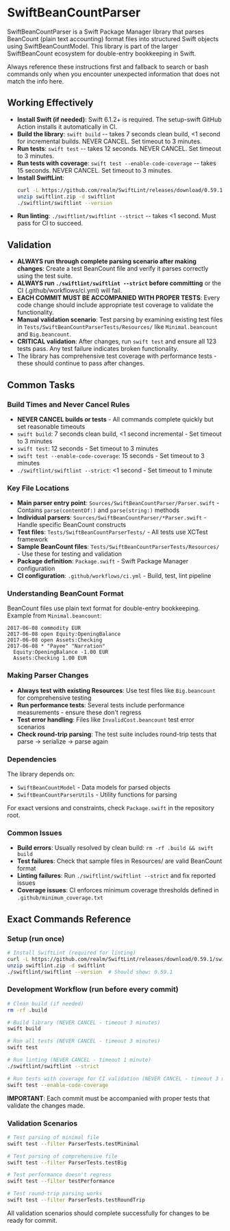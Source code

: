 # SwiftBeanCountParser

SwiftBeanCountParser is a Swift Package Manager library that parses BeanCount (plain text accounting) format files into structured Swift objects using SwiftBeanCountModel. This library is part of the larger SwiftBeanCount ecosystem for double-entry bookkeeping in Swift.

Always reference these instructions first and fallback to search or bash commands only when you encounter unexpected information that does not match the info here.

## Working Effectively

- **Install Swift (if needed)**: Swift 6.1.2+ is required. The setup-swift GitHub Action installs it automatically in CI.
- **Build the library**: `swift build` -- takes 7 seconds clean build, <1 second for incremental builds. NEVER CANCEL. Set timeout to 3 minutes.
- **Run tests**: `swift test` -- takes 12 seconds. NEVER CANCEL. Set timeout to 3 minutes.
- **Run tests with coverage**: `swift test --enable-code-coverage` -- takes 15 seconds. NEVER CANCEL. Set timeout to 3 minutes.
- **Install SwiftLint**: 
  ```bash
  curl -L https://github.com/realm/SwiftLint/releases/download/0.59.1/swiftlint_linux.zip -o swiftlint.zip
  unzip swiftlint.zip -d swiftlint
  ./swiftlint/swiftlint --version
  ```
- **Run linting**: `./swiftlint/swiftlint --strict` -- takes <1 second. Must pass for CI to succeed.

## Validation

- **ALWAYS run through complete parsing scenario after making changes**: Create a test BeanCount file and verify it parses correctly using the test suite.
- **ALWAYS run `./swiftlint/swiftlint --strict` before committing** or the CI (.github/workflows/ci.yml) will fail.
- **EACH COMMIT MUST BE ACCOMPANIED WITH PROPER TESTS**: Every code change should include appropriate test coverage to validate the functionality.
- **Manual validation scenario**: Test parsing by examining existing test files in `Tests/SwiftBeanCountParserTests/Resources/` like `Minimal.beancount` and `Big.beancount`.
- **CRITICAL validation**: After changes, run `swift test` and ensure all 123 tests pass. Any test failure indicates broken functionality.
- The library has comprehensive test coverage with performance tests - these should continue to pass after changes.

## Common Tasks

### Build Times and Never Cancel Rules
- **NEVER CANCEL builds or tests** - All commands complete quickly but set reasonable timeouts
- `swift build`: 7 seconds clean build, <1 second incremental - Set timeout to 3 minutes
- `swift test`: 12 seconds - Set timeout to 3 minutes  
- `swift test --enable-code-coverage`: 15 seconds - Set timeout to 3 minutes
- `./swiftlint/swiftlint --strict`: <1 second - Set timeout to 1 minute

### Key File Locations
- **Main parser entry point**: `Sources/SwiftBeanCountParser/Parser.swift` - Contains `parse(contentOf:)` and `parse(string:)` methods
- **Individual parsers**: `Sources/SwiftBeanCountParser/*Parser.swift` - Handle specific BeanCount constructs
- **Test files**: `Tests/SwiftBeanCountParserTests/` - All tests use XCTest framework
- **Sample BeanCount files**: `Tests/SwiftBeanCountParserTests/Resources/` - Use these for testing and validation
- **Package definition**: `Package.swift` - Swift Package Manager configuration
- **CI configuration**: `.github/workflows/ci.yml` - Build, test, lint pipeline

### Understanding BeanCount Format
BeanCount files use plain text format for double-entry bookkeeping. Example from `Minimal.beancount`:
```
2017-06-08 commodity EUR
2017-06-08 open Equity:OpeningBalance  
2017-06-08 open Assets:Checking
2017-06-08 * "Payee" "Narration"
  Equity:OpeningBalance -1.00 EUR
  Assets:Checking 1.00 EUR
```

### Making Parser Changes
- **Always test with existing Resources**: Use test files like `Big.beancount` for comprehensive testing
- **Run performance tests**: Several tests include performance measurements - ensure these don't regress
- **Test error handling**: Files like `InvalidCost.beancount` test error scenarios
- **Check round-trip parsing**: The test suite includes round-trip tests that parse → serialize → parse again

### Dependencies
The library depends on:
- `SwiftBeanCountModel` - Data models for parsed objects
- `SwiftBeanCountParserUtils` - Utility functions for parsing

For exact versions and constraints, check `Package.swift` in the repository root.

### Common Issues
- **Build errors**: Usually resolved by clean build: `rm -rf .build && swift build`
- **Test failures**: Check that sample files in Resources/ are valid BeanCount format
- **Linting failures**: Run `./swiftlint/swiftlint --strict` and fix reported issues
- **Coverage issues**: CI enforces minimum coverage thresholds defined in `.github/minimum_coverage.txt`

## Exact Commands Reference

### Setup (run once)
```bash
# Install SwiftLint (required for linting)
curl -L https://github.com/realm/SwiftLint/releases/download/0.59.1/swiftlint_linux.zip -o swiftlint.zip
unzip swiftlint.zip -d swiftlint
./swiftlint/swiftlint --version  # Should show: 0.59.1
```

### Development Workflow (run before every commit)
```bash
# Clean build (if needed)
rm -rf .build

# Build library (NEVER CANCEL - timeout 3 minutes)
swift build

# Run all tests (NEVER CANCEL - timeout 3 minutes)  
swift test

# Run linting (NEVER CANCEL - timeout 1 minute)
./swiftlint/swiftlint --strict

# Run tests with coverage for CI validation (NEVER CANCEL - timeout 3 minutes)
swift test --enable-code-coverage
```

**IMPORTANT**: Each commit must be accompanied with proper tests that validate the changes made.

### Validation Scenarios
```bash
# Test parsing of minimal file
swift test --filter ParserTests.testMinimal

# Test parsing of comprehensive file  
swift test --filter ParserTests.testBig

# Test performance doesn't regress
swift test --filter testPerformance

# Test round-trip parsing works
swift test --filter ParserTests.testRoundTrip
```

All validation scenarios should complete successfully for changes to be ready for commit.